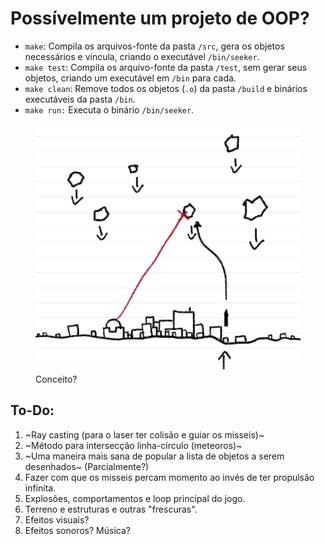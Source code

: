 # Possívelmente um projeto de OOP?

- `make`: Compila os arquivos-fonte da pasta `/src`, gera os objetos necessários e vincula, criando o executável `/bin/seeker`.
- `make test`: Compila os arquivo-fonte da pasta `/test`, sem gerar seus objetos, criando um executável em `/bin` para cada.
- `make clean`: Remove todos os objetos (`.o`) da pasta `/build` e binários executáveis da pasta `/bin`.
- `make run:` Executa o binário `/bin/seeker`.

<figure>
    <img src="data/concept.png"
         alt="desenho">
    <figcaption>Conceito?</figcaption>
</figure>

## To-Do:
1. ~Ray casting (para o laser ter colisão e guiar os misseis)~
2. ~Método para intersecção linha-círculo (meteoros)~
3. ~Uma maneira mais sana de popular a lista de objetos a serem desenhados~ (Parcialmente?)
4. Fazer com que os misseis percam momento ao invés de ter propulsão infinita.
5. Explosões, comportamentos e loop principal do jogo.
6. Terreno e estruturas e outras "frescuras".
7. Efeitos visuais?
8. Efeitos sonoros? Música?
